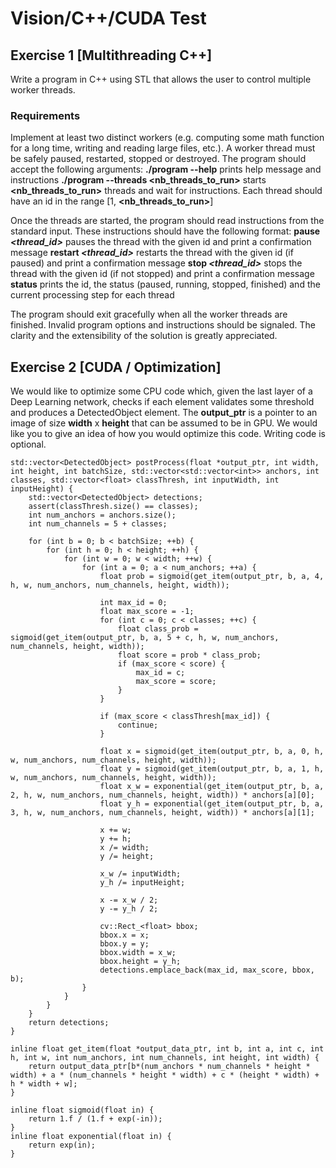 # Vision/C++/CUDA Test

## Exercise 1 [Multithreading C++]

Write a program in C++ using STL that allows the user to control multiple worker threads.

### Requirements
Implement at least two distinct workers (e.g. computing some math function for a long time, writing and reading large files, etc.).
A worker thread must be safely paused, restarted, stopped or destroyed.
The program should accept the following arguments:
**./program --help** prints help message and instructions
**./program --threads <nb_threads_to_run>** starts **<nb_threads_to_run>** threads and wait for instructions. Each thread should have an id in the range [1, **<nb_threads_to_run>**]

Once the threads are started, the program should read instructions from the standard input. These instructions should have the following format:
**pause _<thread_id>_** pauses the thread with the given id and print a confirmation message
**restart _<thread_id>_** restarts the thread with the given id (if paused) and print a confirmation message
**stop _<thread_id>_** stops the thread with the given id (if not stopped) and print a confirmation message
**status** prints the id, the status (paused, running, stopped, finished) and the current processing step for each thread

The program should exit gracefully when all the worker threads are finished. Invalid program  options and instructions should be signaled.
The clarity and the extensibility of the solution is greatly appreciated.

## Exercise 2 [CUDA / Optimization]

We would like to optimize some CPU code which, given the last layer of a Deep Learning network, checks if each element validates some threshold and produces a DetectedObject element.
The **output_ptr** is a pointer to an image of size **width** x **height** that can be assumed to be in GPU. 
We would like you to give an idea of how you would optimize this code. Writing code is optional. 


```
std::vector<DetectedObject> postProcess(float *output_ptr, int width, int height, int batchSize, std::vector<std::vector<int>> anchors, int classes, std::vector<float> classThresh, int inputWidth, int inputHeight) {
    std::vector<DetectedObject> detections;
    assert(classThresh.size() == classes);
    int num_anchors = anchors.size();
    int num_channels = 5 + classes;

    for (int b = 0; b < batchSize; ++b) {
        for (int h = 0; h < height; ++h) {
            for (int w = 0; w < width; ++w) {
                for (int a = 0; a < num_anchors; ++a) {
                    float prob = sigmoid(get_item(output_ptr, b, a, 4, h, w, num_anchors, num_channels, height, width));

                    int max_id = 0;
                    float max_score = -1;
                    for (int c = 0; c < classes; ++c) {
                        float class_prob = sigmoid(get_item(output_ptr, b, a, 5 + c, h, w, num_anchors, num_channels, height, width));
                        float score = prob * class_prob;
                        if (max_score < score) {
                            max_id = c;
                            max_score = score;
                        }
                    }

                    if (max_score < classThresh[max_id]) {
                        continue;
                    }

                    float x = sigmoid(get_item(output_ptr, b, a, 0, h, w, num_anchors, num_channels, height, width));
                    float y = sigmoid(get_item(output_ptr, b, a, 1, h, w, num_anchors, num_channels, height, width));
                    float x_w = exponential(get_item(output_ptr, b, a, 2, h, w, num_anchors, num_channels, height, width)) * anchors[a][0];
                    float y_h = exponential(get_item(output_ptr, b, a, 3, h, w, num_anchors, num_channels, height, width)) * anchors[a][1];

                    x += w;
                    y += h;
                    x /= width;
                    y /= height;

                    x_w /= inputWidth;
                    y_h /= inputHeight;

                    x -= x_w / 2;
                    y -= y_h / 2;

                    cv::Rect_<float> bbox;
                    bbox.x = x;
                    bbox.y = y;
                    bbox.width = x_w;
                    bbox.height = y_h;
                    detections.emplace_back(max_id, max_score, bbox, b);
                }
            }
        }
    }
    return detections;
}

inline float get_item(float *output_data_ptr, int b, int a, int c, int h, int w, int num_anchors, int num_channels, int height, int width) {
    return output_data_ptr[b*(num_anchors * num_channels * height * width) + a * (num_channels * height * width) + c * (height * width) + h * width + w];
}

inline float sigmoid(float in) {
    return 1.f / (1.f + exp(-in));
}
inline float exponential(float in) {
    return exp(in);
}
```
